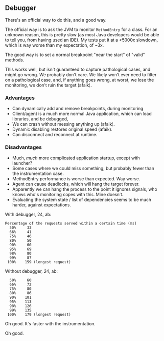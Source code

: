 ## Debugger

There's an official way to do this, and a good way.

The official way is to ask the JVM to monitor `MethodEntry` for a class.
For an unknown reason, this is pretty slow (as most Java developers would be able
to tell you, from having used an IDE). My tests put it at a >5000x slowdown, which is
way worse than my expectation, of ~3x.

The good way is to set a normal breakpoint "near the start" of "valid" methods.

This works well, but isn't guaranteed to capture pathological cases, and might go
wrong. We probably don't care. We likely won't ever need to filter on a pathological
case, and, if anything goes wrong, at worst, we lose the monitoring, we don't ruin the
target (afaik).

### Advantages

 * Can dynamically add and remove breakpoints, during monitoring
 * Client/agent is a much more normal Java application,
    which can load libraries, and be debugged,
 * We can crash without messing anything up (afaik).
 * Dynamic disabling restores original speed (afaik).
 * Can disconnect and reconnect at runtime.
 
### Disadvantages
 
 * Much, *much* more complicated application startup, except with launcher?
 * Some cases where we could miss something,
    but probably fewer than the instrumentation case.
 * MethodEntry performance is worse than expected. Way worse.
 * Agent can cause deadlocks, which will hang the target forever.
 * Apparently we can hang the process to the point it ignores signals,
    who knows who's monitoring copes with this. Mine doesn't.
 * Evaluating the system state / list of dependencies seems to be much harder,
   against expectations.


With debugger, 24, ab:

```
Percentage of the requests served within a certain time (ms)
  50%     33
  66%     41
  75%     46
  80%     50
  90%     60
  95%     69
  98%     80
  99%     87
 100%    159 (longest request)
```

Without debugger, 24, ab:
```
  50%     60
  66%     72
  75%     80
  80%     86
  90%    101
  95%    113
  98%    126
  99%    135
 100%    179 (longest request)
```

Oh good. It's faster with the instrumentation.

Oh good.
